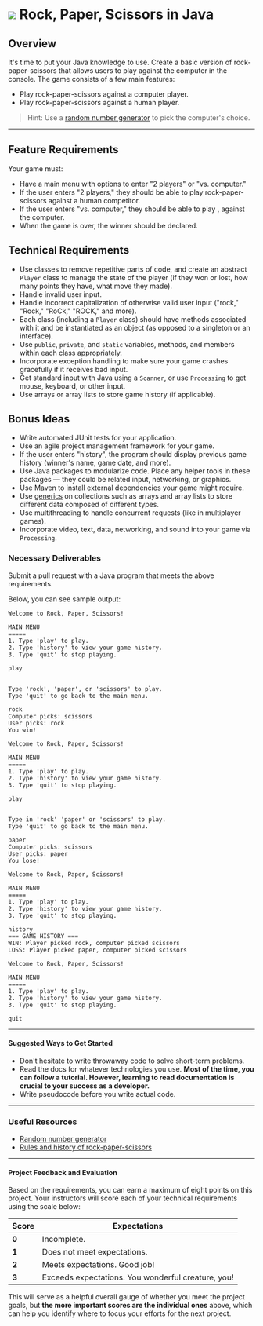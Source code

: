 # ![](https://ga-dash.s3.amazonaws.com/production/assets/logo-9f88ae6c9c3871690e33280fcf557f33.png) Rock, Paper, Scissors in Java

## Overview

It's time to put your Java knowledge to use. Create a basic version of rock-paper-scissors that allows users to play against the computer in the console. The game consists of a few main features:

- Play rock-paper-scissors against a computer player.
- Play rock-paper-scissors against a human player.

> Hint: Use a [random number generator](https://docs.oracle.com/javase/8/docs/api/java/util/Random.html) to pick the computer's choice.

---

## Feature Requirements

Your game must:

- Have a main menu with options to enter "2 players" or "vs. computer."
- If the user enters "2 players," they should be able to play rock-paper-scissors against a human competitor.
- If the user enters "vs. computer," they should be able to play , against the computer.
- When the game is over, the winner should be declared.

## Technical Requirements

- Use classes to remove repetitive parts of code, and create an abstract `Player` class to manage the state of the player (if they won or lost, how many points they have, what move they made).
- Handle invalid user input.
- Handle incorrect capitalization of otherwise valid user input ("rock," "Rock," "RoCk," "ROCK," and more).
- Each class (including a `Player` class) should have methods associated with it and be instantiated as an object (as opposed to a singleton or an interface).
- Use `public`, `private`, and `static` variables, methods, and members within each class appropriately. 
- Incorporate exception handling to make sure your game crashes gracefully if it receives bad input.
- Get standard input with Java using a `Scanner`, or use `Processing` to get mouse, keyboard, or other input.
- Use arrays or array lists to store game history (if applicable).

## Bonus Ideas

- Write automated JUnit tests for your application.
- Use an agile project management framework for your game.
- If the user enters "history", the program should display previous game history (winner's name, game date, and more).
- Use Java packages to modularize code. Place any helper tools in these packages — they could be related input, networking, or graphics.
- Use Maven to install external dependencies your game might require.
- Use [generics](https://docs.oracle.com/javase/tutorial/extra/generics/index.html) on collections such as arrays and array lists to store different data composed of different types.
- Use multithreading to handle concurrent requests (like in multiplayer games).
- Incorporate video, text, data, networking, and sound into your game via `Processing`.

### Necessary Deliverables

Submit a pull request with a Java program that meets the above requirements.

Below, you can see sample output:

```
Welcome to Rock, Paper, Scissors!

MAIN MENU
=====
1. Type 'play' to play.
2. Type 'history' to view your game history.
3. Type 'quit' to stop playing.

play


Type 'rock', 'paper', or 'scissors' to play.
Type 'quit' to go back to the main menu.

rock
Computer picks: scissors
User picks: rock
You win!

Welcome to Rock, Paper, Scissors!

MAIN MENU
=====
1. Type 'play' to play.
2. Type 'history' to view your game history.
3. Type 'quit' to stop playing.

play


Type in 'rock' 'paper' or 'scissors' to play.
Type 'quit' to go back to the main menu.

paper
Computer picks: scissors
User picks: paper
You lose!

Welcome to Rock, Paper, Scissors!

MAIN MENU
=====
1. Type 'play' to play.
2. Type 'history' to view your game history.
3. Type 'quit' to stop playing.

history
=== GAME HISTORY ===
WIN: Player picked rock, computer picked scissors
LOSS: Player picked paper, computer picked scissors

Welcome to Rock, Paper, Scissors!

MAIN MENU
=====
1. Type 'play' to play.
2. Type 'history' to view your game history.
3. Type 'quit' to stop playing.

quit
```

---

#### Suggested Ways to Get Started

- Don't hesitate to write throwaway code to solve short-term problems.
- Read the docs for whatever technologies you use. **Most of the time, you can follow a tutorial. However, learning to read documentation is crucial to your success as a developer.**
- Write pseudocode before you write actual code.

---

### Useful Resources

- [Random number generator](https://docs.oracle.com/javase/8/docs/api/java/util/Random.html)
- [Rules and history of rock-paper-scissors](https://en.wikipedia.org/wiki/Rock-paper-scissors)

---

#### Project Feedback and Evaluation


Based on the requirements, you can earn a maximum of eight points on this project. Your instructors will score each of your technical requirements using the scale below:

Score | Expectations
----- | ------------
**0** | Incomplete.
**1** | Does not meet expectations.
**2** | Meets expectations. Good job!
**3** | Exceeds expectations. You wonderful creature, you!

This will serve as a helpful overall gauge of whether you meet the project goals, but **the more important scores are the individual ones** above, which can help you identify where to focus your efforts for the next project.
